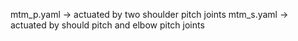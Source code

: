 mtm_p.yaml -> actuated by two shoulder pitch joints
mtm_s.yaml -> actuated by should pitch and elbow pitch joints
